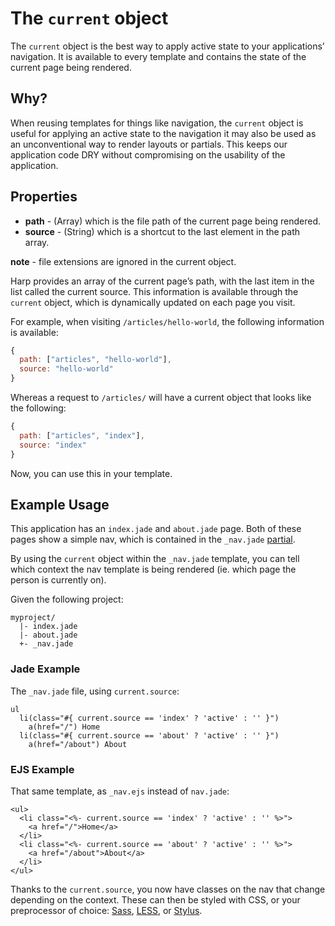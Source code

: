 # The `current` object

The `current` object is the best way to apply active state to your applications’ navigation. It is available to every template and contains the state of the current page being rendered.

## Why?

When reusing templates for things like navigation, the `current` object is useful for applying an active state to the navigation it may also be used as an unconventional way to render layouts or partials. This keeps our application code DRY without compromising on the usability of the application.

## Properties

- **path** - (Array) which is the file path of the current page being rendered.
- **source** - (String) which is a shortcut to the last element in the path array.

**note** - file extensions are ignored in the current object.

Harp provides an array of the current page’s path, with the last item in the list called the current source. This information is available through the `current` object, which is dynamically updated on each page you visit.

For example, when visiting `/articles/hello-world`, the following information is available:

```js
{
  path: ["articles", "hello-world"],
  source: "hello-world"
}
```

Whereas a request to `/articles/` will have a current object that looks like the following:

```js
{
  path: ["articles", "index"],
  source: "index"
}
```

Now, you can use this in your template.

## Example Usage

This application has an `index.jade` and `about.jade` page. Both of these pages show a simple nav, which is contained in the `_nav.jade` [partial](partial).

By using the `current` object within the `_nav.jade` template, you can tell which context the nav template is being rendered (ie. which page the person is currently on).

Given the following project:

```
myproject/
  |- index.jade
  |- about.jade
  +- _nav.jade
```

### Jade Example

The `_nav.jade` file, using `current.source`:

```jade
ul
  li(class="#{ current.source == 'index' ? 'active' : '' }")
    a(href="/") Home
  li(class="#{ current.source == 'about' ? 'active' : '' }")
    a(href="/about") About
```

### EJS Example

That same template, as `_nav.ejs` instead of `nav.jade`:

```ejs
<ul>
  <li class="<%- current.source == 'index' ? 'active' : '' %>">
    <a href="/">Home</a>
  </li>
  <li class="<%- current.source == 'about' ? 'active' : '' %>">
    <a href="/about">About</a>
  </li>
</ul>
```

Thanks to the `current.source`, you now have classes on the nav that change depending on the context. These can then be styled with CSS, or your preprocessor of choice: [Sass](sass), [LESS](less), or [Stylus](stylus).
